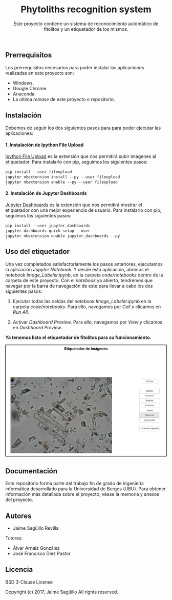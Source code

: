 <p align="center">
  <h1 align="center">Phytoliths recognition system</h1>
  <p align="center">
  Este proyecto contiene un sistema de reconocimiento automático de fitolitos y un etiquetador de los mismos.
  </p>
</p>
<br>

## Prerrequisitos
Los prerrequisitos necesarios para poder instalar las aplicaciones realizadas en este proyecto son:

- Windows.
- Google Chrome.
- Anaconda.
- La ultima *release* de este proyecto o repositorio.

## Instalación
Debemos de seguir los dos siguientes pasos para para poder ejecutar las aplicaciones:

#### 1. Instalación de Ipython File Upload
[Ipython File Upload](https://github.com/peteut/ipython-file-upload) es la extensión que nos permitirá subir imágenes al etiquetador. Para instalarlo con pip, seguimos los siguientes pasos:
```
pip install --user fileupload
jupyter nbextension install --py --user fileupload
jupyter nbextension enable --py --user fileupload
```

#### 2. Instalación de Jupyter Dashboards
[Jupyter Dashboards](https://github.com/jupyter/dashboards) es la extensión que nos permitirá mostrar el etiquetador con una mejor experiencia de usuario. Para instalarlo con pip, seguimos los siguientes pasos:

```
pip install --user jupyter_dashboards
jupyter dashboards quick-setup --user
jupyter nbextension enable jupyter_dashboards --py
```

## Uso del etiquetador
Una vez completados satisfactoriamente los pasos anteriores, ejecutamos la aplicación _Jupyter Notebook_.  Y desde esta aplicación, abrimos el notebook _Image_Labeler.ipynb_, en la carpeta _code/notebooks_ dentro de la carpeta de este proyecto. Con el _notebook_ ya abierto, tendremos que navegar por la barra de navegación de este para llevar a cabo los dos siguientes pasos:

1.  Ejecutar todas las celdas del *notebook* *Image_Labeler.ipynb* en la carpeta *code/notebooks*.  Para ello, navegamos por *Cell* y clicamos en *Run All*. 

2. Activar *Dashboard Preview*. Para ello, navegamos por *View* y clicamos en *Dashboard Preview*.

**Ya tenemos listo el etiquetador de fitolitos para su funcionamiento.**

![](https://raw.githubusercontent.com/jasag/Phytoliths-recognition-system/research/doc/img/etiquetador_de_imagenes_2_v1.JPG)


## Documentación
Este repositorio forma parte del trabajo fin de grado de ingeniería informática desarrollado para la Universidad de Burgos (UBU). Para obtener información más detallada sobre el proyecto, véase la memoria y anexos del proyecto. 

## Autores
- Jaime Sagüillo Revilla

Tutores:
 - Álvar Arnaiz González
 - José Francisco Diez Pastor
 
 
## Licencia
BSD 3-Clause License

Copyright (c) 2017, Jaime Sagüillo
All rights reserved.
